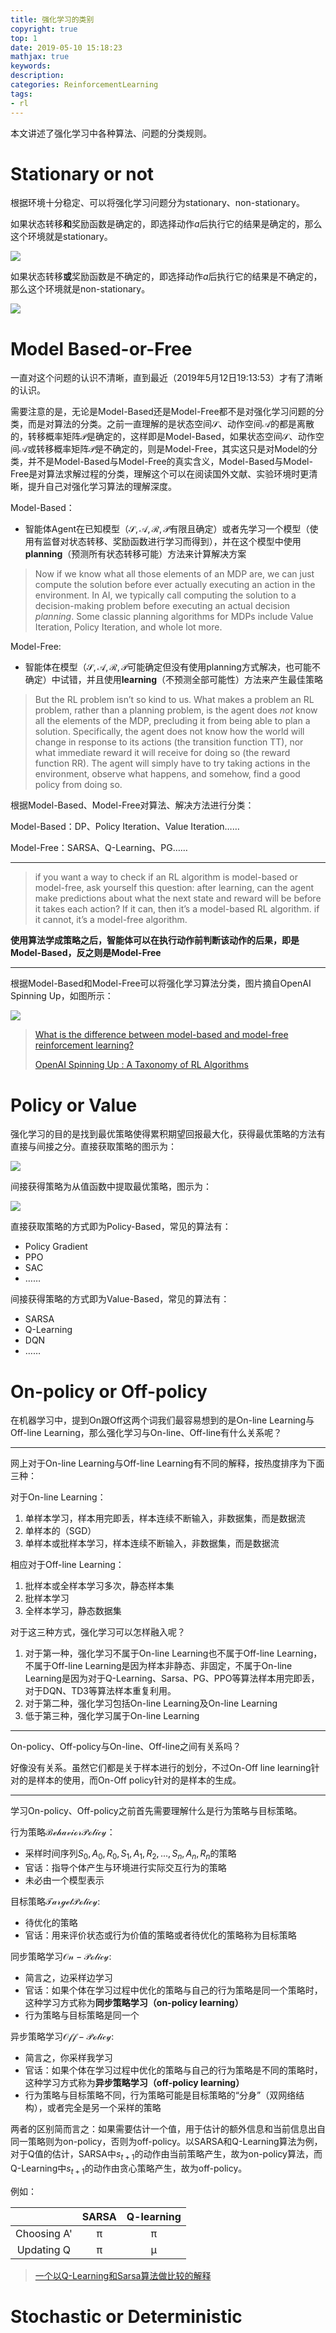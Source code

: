 ```yaml
---
title: 强化学习的类别
copyright: true
top: 1
date: 2019-05-10 15:18:23
mathjax: true
keywords: 
description: 
categories: ReinforcementLearning
tags:
- rl
---
```


本文讲述了强化学习中各种算法、问题的分类规则。

<!--more-->

# Stationary or not

根据环境十分稳定、可以将强化学习问题分为stationary、non-stationary。

如果状态转移**和**奖励函数是确定的，即选择动作$a$后执行它的结果是确定的，那么这个环境就是stationary。

![](./rl-classification/stationary.png)

如果状态转移**或**奖励函数是不确定的，即选择动作$a$后执行它的结果是不确定的，那么这个环境就是non-stationary。

![](./rl-classification/non-stationary.png)

# Model Based-or-Free

一直对这个问题的认识不清晰，直到最近（2019年5月12日19:13:53）才有了清晰的认识。

需要注意的是，无论是Model-Based还是Model-Free都不是对强化学习问题的分类，而是对算法的分类。之前一直理解的是状态空间$\mathcal{S}$、动作空间$\mathcal{A}$的都是离散的，转移概率矩阵$\mathcal{P}$是确定的，这样即是Model-Based，如果状态空间$\mathcal{S}$、动作空间$\mathcal{A}$或转移概率矩阵$\mathcal{P}$是不确定的，则是Model-Free，其实这只是对Model的分类，并不是Model-Based与Model-Free的真实含义，Model-Based与Model-Free是对算法求解过程的分类，理解这个可以在阅读国外文献、实验环境时更清晰，提升自己对强化学习算法的理解深度。

Model-Based：

- 智能体Agent在已知模型（$\mathcal{S,A,R,P}$有限且确定）或者先学习一个模型（使用有监督对状态转移、奖励函数进行学习而得到），并在这个模型中使用**planning**（预测所有状态转移可能）方法来计算解决方案

> Now if we know what all those elements of an MDP are, we can just compute the solution before ever actually executing an action in the environment. In AI, we typically call computing the solution to a decision-making problem before executing an actual decision *planning*. Some classic planning algorithms for MDPs include Value Iteration, Policy Iteration, and whole lot more.

Model-Free:

- 智能体在模型（$\mathcal{S,A,R,P}$可能确定但没有使用planning方式解决，也可能不确定）中试错，并且使用**learning**（不预测全部可能性）方法来产生最佳策略

> But the RL problem isn’t so kind to us. What makes a problem an RL problem, rather than a planning problem, is the agent does *not* know all the elements of the MDP, precluding it from being able to plan a solution. Specifically, the agent does not know how the world will change in response to its actions (the transition function TT), nor what immediate reward it will receive for doing so (the reward function RR). The agent will simply have to try taking actions in the environment, observe what happens, and somehow, find a good policy from doing so.

根据Model-Based、Model-Free对算法、解决方法进行分类：

Model-Based：DP、Policy Iteration、Value Iteration……

Model-Free：SARSA、Q-Learning、PG……

---

> if you want a way to check if an RL algorithm is model-based or model-free, ask yourself this question: after learning, can the agent make predictions about what the next state and reward will be before it takes each action? If it can, then it’s a model-based RL algorithm. if it cannot, it’s a model-free algorithm.

**使用算法学成策略之后，智能体可以在执行动作前判断该动作的后果，即是Model-Based，反之则是Model-Free**

---

根据Model-Based和Model-Free可以将强化学习算法分类，图片摘自OpenAI Spinning Up，如图所示：

![](./rl-classification/model-classification.png)

>[What is the difference between model-based and model-free reinforcement learning?](https://www.quora.com/What-is-the-difference-between-model-based-and-model-free-reinforcement-learning)
>
>[OpenAI Spinning Up : A Taxonomy of RL Algorithms](https://spinningup.openai.com/en/latest/spinningup/rl_intro2.html#a-taxonomy-of-rl-algorithms)

# Policy or Value

强化学习的目的是找到最优策略使得累积期望回报最大化，获得最优策略的方法有直接与间接之分。直接获取策略的图示为：

![](./rl-classification/policy-based.png)

间接获得策略为从值函数中提取最优策略，图示为：

![](./rl-classification/value-based.png)

直接获取策略的方式即为Policy-Based，常见的算法有：

- Policy Gradient
- PPO
- SAC
- ……

间接获得策略的方式即为Value-Based，常见的算法有：

- SARSA
- Q-Learning
- DQN
- ……

# On-policy or Off-policy

在机器学习中，提到On跟Off这两个词我们最容易想到的是On-line Learning与Off-line Learning，那么强化学习与On-line、Off-line有什么关系呢？

---

网上对于On-line Learning与Off-line Learning有不同的解释，按热度排序为下面三种：

对于On-line Learning：

1. 单样本学习，样本用完即丢，样本连续不断输入，非数据集，而是数据流
2. 单样本的（SGD）
3. 单样本或批样本学习，样本连续不断输入，非数据集，而是数据流

相应对于Off-line Learning：

1. 批样本或全样本学习多次，静态样本集
2. 批样本学习
3. 全样本学习，静态数据集

对于这三种方式，强化学习可以怎样融入呢？

1. 对于第一种，强化学习不属于On-line Learning也不属于Off-line Learning，不属于Off-line Learning是因为样本非静态、非固定，不属于On-line Learning是因为对于Q-Learning、Sarsa、PG、PPO等算法样本用完即丢，对于DQN、TD3等算法样本重复利用。
2. 对于第二种，强化学习包括On-line Learning及On-line Learning
3. 低于第三种，强化学习属于On-line Learning

---

On-policy、Off-policy与On-line、Off-line之间有关系吗？

好像没有关系。虽然它们都是关于样本进行的划分，不过On-Off line learning针对的是样本的使用，而On-Off policy针对的是样本的生成。

---

学习On-policy、Off-policy之前首先需要理解什么是行为策略与目标策略。

行为策略$\mathcal{Behavior Policy}$：

- 采样时间序列$S_{0},A_{0},R_{0},S_{1},A_{1},R_{2},...,S_{n},A_{n},R_{n}$的策略
- 官话：指导个体产生与环境进行实际交互行为的策略
- 未必由一个模型表示

目标策略$\mathcal{TargetPolicy}$:

- 待优化的策略
- 官话：用来评价状态或行为价值的策略或者待优化的策略称为目标策略



同步策略学习$\mathcal{On-Policy}$:

- 简言之，边采样边学习
- 官话：如果个体在学习过程中优化的策略与自己的行为策略是同一个策略时，这种学习方式称为**同步策略学习（on-policy learning）**
- 行为策略与目标策略是同一个

异步策略学习$\mathcal{Off-Policy}$:

- 简言之，你采样我学习
- 官话：如果个体在学习过程中优化的策略与自己的行为策略是不同的策略时，这种学习方式称为**异步策略学习（off-policy learning）**
- 行为策略与目标策略不同，行为策略可能是目标策略的“分身”（双网络结构），或者完全是另一个采样的策略

两者的区别简而言之：如果需要估计一个值，用于估计的额外信息和当前信息出自同一策略则为on-policy，否则为off-policy。以SARSA和Q-Learning算法为例，对于Q值的估计，SARSA中$s_{t+1}$的动作由当前策略产生，故为on-policy算法，而Q-Learning中$s_{t+1}$的动作由贪心策略产生，故为off-policy。

例如：





|             | SARSA | Q-learning |
|:-----------:|:-----:|:----------:|
| Choosing A' |   π   |      π     |
| Updating Q  |   π   |      μ     |



> [一个以Q-Learning和Sarsa算法做比较的解释](https://stackoverflow.com/a/41420616)

# Stochastic or Deterministic